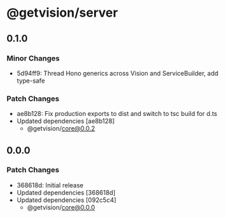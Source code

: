 # @getvision/server

## 0.1.0

### Minor Changes

- 5d94ff9: Thread Hono generics across Vision and ServiceBuilder, add type-safe

### Patch Changes

- ae8b128: Fix production exports to dist and switch to tsc build for d.ts
- Updated dependencies [ae8b128]
  - @getvision/core@0.0.2

## 0.0.0

### Patch Changes

- 368618d: Initial release
- Updated dependencies [368618d]
- Updated dependencies [092c5c4]
  - @getvision/core@0.0.0
